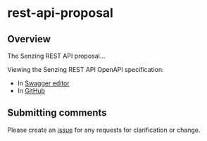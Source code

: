 # rest-api-proposal

## Overview

The Senzing REST API proposal...

Viewing the Senzing REST API OpenAPI specification:

- In [Swagger editor](http://editor.swagger.io/?url=https://raw.githubusercontent.com/Senzing/rest-api-proposal/master/senzing-api.yaml)
- In [GitHub](senzing-api.yaml)

## Submitting comments

Please create an [issue](https://github.com/Senzing/rest-api-proposal/issues) for any requests for clarification or change.